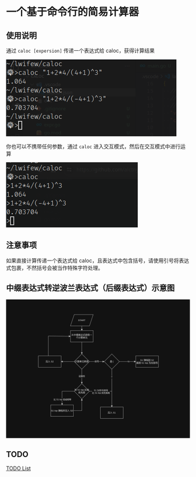 # 一个基于命令行的简易计算器

## 使用说明

通过 `caloc [expersion]` 传递一个表达式给 caloc，获得计算结果

![直接计算](./doc/直接计算结果.png)

你也可以不携带任何参数，通过 `caloc` 进入交互模式，然后在交互模式中进行运算

![交互模式](./doc/进入交互模式持续计算.png)

## 注意事项

如果直接计算传递一个表达式给 caloc，且表达式中包含括号，请使用引号将表达式包裹，不然括号会被当作特殊字符处理。

## 中缀表达式转逆波兰表达式（后缀表达式）示意图

![to RPN](./doc/中缀表达式转后缀表达式.png)

## TODO

[TODO List](./.todo)